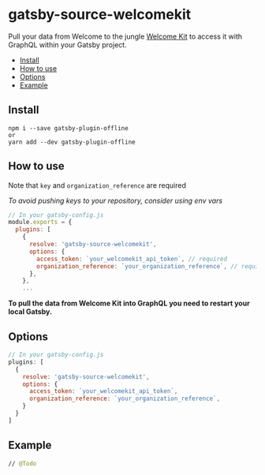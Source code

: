 # gatsby-source-welcomekit

Pull your data from Welcome to the jungle [Welcome Kit](https://www.welcomekit.co/) to access it with GraphQL within your Gatsby project.

- [Install](#install)
- [How to use](#how-to-use)
- [Options](#options)
- [Example](#example)

## Install

```
npm i --save gatsby-plugin-offline
or
yarn add --dev gatsby-plugin-offline
```

## How to use

Note that `key` and `organization_reference` are required

*To avoid pushing keys to your repository, consider using env vars*

```javascript
// In your gatsby-config.js
module.exports = {
  plugins: [
    {
      resolve: 'gatsby-source-welcomekit',
      options: {
        access_token: `your_welcomekit_api_token`, // required
        organization_reference: `your_organization_reference`, // required
      },
    },
    ...
```

**To pull the data from Welcome Kit into GraphQL you need to restart your local Gatsby.**


## Options

```javascript
// In your gatsby-config.js
plugins: [
  {
    resolve: 'gatsby-source-welcomekit',
    options: {
      access_token: `your_welcomekit_api_token`,
      organization_reference: `your_organization_reference`,
    }
  }
]
```

## Example

```graphql
// @Todo
```